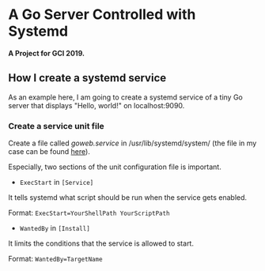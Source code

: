 # A Go Server Controlled with Systemd

**A Project for GCI 2019.**

## How I create a systemd service
As an example here, I am going to create a systemd service of a tiny Go server that displays "Hello, world!" on localhost:9090.

### Create a service unit file
Create a file called *goweb.service* in /usr/lib/systemd/system/ (the file in my case can be found [here](https://github.com/JikeXiaotian/systemd-go-web/blob/master/goweb.service)).

Especially, two sections of the unit configuration file is important.

* ```ExecStart``` in ```[Service]```

It tells systemd what script should be run when the service gets enabled.

Format: ```ExecStart=YourShellPath YourScriptPath```

* ```WantedBy``` in ```[Install]```

It limits the conditions that the service is allowed to start.

Format: ```WantedBy=TargetName```

